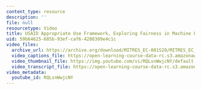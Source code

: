 ```yaml
---
content_type: resource
description: ''
file: null
resourcetype: Video
title: USAID Appropriate Use Framework, Exploring Fairness in Machine Learning
uid: 59b64625-685b-93ef-caf6-4288389e4c1c
video_files:
  archive_url: https://archive.org/download/MITRES_EC-001S20/MITRES_EC_001S20_video03_300k.mp4
  video_captions_file: https://open-learning-course-data-rc.s3.amazonaws.com/res-ec-001-exploring-fairness-in-machine-learning-for-international-development-spring-2020/2cbe5d998ed351afbd98e0ef2dfbbe3c_RQLsnWwjcNY.vtt
  video_thumbnail_file: https://img.youtube.com/vi/RQLsnWwjcNY/default.jpg
  video_transcript_file: https://open-learning-course-data-rc.s3.amazonaws.com/res-ec-001-exploring-fairness-in-machine-learning-for-international-development-spring-2020/6b648f1329440b62802cad94f69ff0db_RQLsnWwjcNY.pdf
video_metadata:
  youtube_id: RQLsnWwjcNY
---
```

